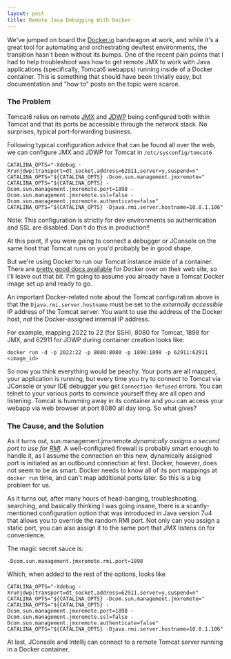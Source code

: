 ```yaml
---
layout: post
title: Remote Java Debugging With Docker
---
```


We've jumped on board the [Docker.io](https://www.docker.io) bandwagon at work, and while it's a great tool for automating and orchestrating dev/test environments, the transition hasn't been without its bumps. One of the recent pain points that I had to help troubleshoot was how to get remote JMX to work with Java applications (specifically, Tomcat6 webapps) running inside of a Docker container. This is something that should have been trivially easy, but documentation and "how to" posts on the topic were scarce.

### The Problem

Tomcat6 relies on remote [JMX](http://en.wikipedia.org/wiki/Java_Management_Extensions) and [JDWP](http://docs.oracle.com/javase/7/docs/technotes/guides/jpda/jdwp-spec.html) being configured both within Tomcat and that its ports be accessible through the network stack. No surprises, typical port-forwarding business. 

Following typical configuration advice that can be found all over the web, we can configure JMX and JDWP for Tomcat in `/etc/sysconfig/tomcat6`

```
CATALINA_OPTS="-Xdebug -Xrunjdwp:transport=dt_socket,address=62911,server=y,suspend=n"
CATALINA_OPTS="${CATALINA_OPTS} -Dcom.sun.management.jmxremote="
CATALINA_OPTS="${CATALINA_OPTS} -Dcom.sun.management.jmxremote.port=1898 -Dcom.sun.management.jmxremote.ssl=false -Dcom.sun.management.jmxremote.authenticate=false"
CATALINA_OPTS="${CATALINA_OPTS} -Djava.rmi.server.hostname=10.8.1.106"
```

Note: This configuration is strictly for dev environments so authentication and SSL are disabled. Don't do this in production!!

At this point, if you were going to connect a debugger or JConsole on the same host that Tomcat runs on you'd probably be in good shape.

But we're using Docker to run our Tomcat instance inside of a container. There are [pretty good docs available](https://docs.docker.com/userguide/) for Docker over on their web site, so I'll leave out that bit. I'm going to assume you already have a Tomcat Docker image set up and ready to go.

An important Docker-related note about the Tomcat configuration above is that the `Djava.rmi.server.hostname` must be set to the *externally accessible* IP address of the Tomcat server. You want to use the address of the Docker host, *not* the Docker-assigned internal IP address.

For example, mapping 2022 to 22 (for SSH), 8080 for Tomcat, 1898 for JMX, and 62911 for JDWP during container creation looks like:

```
docker run -d -p 2022:22 -p 8080:8080 -p 1898:1898 -p 62911:62911 <image_id>
```

So now you think everything would be peachy. Your ports are all mapped, your application is running, but every time you try to connect to Tomcat via JConsole or your IDE debugger you get `Connection Refused` errors. You can telnet to your various ports to convince yourself they are all open and listening. Tomcat is humming away in its container and you can access your webapp via web browser at port 8080 all day long. So what gives?

### The Cause, and the Solution

As it turns out, sun.management.jmxremote *dynamically assigns a second port to use for [RMI](http://en.wikipedia.org/wiki/Java_remote_method_invocation)*. A well-configured firewall is probably smart enough to handle it, as I assume the connection on this new, dynamically assigned port is initiated as an outbound connection at first. Docker, however, does not seem to be as smart. Docker needs to know all of its port mappings at `docker run` time, and can't map additional ports later. So this is a big problem for us.

As it turns out, after many hours of head-banging, troubleshooting, searching, and basically thinking I was going insane, there is a scantly-mentioned configuration option that was introduced in Java version 7u4 that allows you to override the random RMI port. Not only can you assign a static port, you can also assign it to the same port that JMX listens on for convenience.

The magic secret sauce is:

```
-Dcom.sun.management.jmxremote.rmi.port=1898
```

Which, when added to the rest of the options, looks like

```
CATALINA_OPTS="-Xdebug -Xrunjdwp:transport=dt_socket,address=62911,server=y,suspend=n"
CATALINA_OPTS="${CATALINA_OPTS} -Dcom.sun.management.jmxremote="
CATALINA_OPTS="${CATALINA_OPTS} -Dcom.sun.management.jmxremote.port=1898 -Dcom.sun.management.jmxremote.ssl=false -Dcom.sun.management.jmxremote.authenticate=false"
CATALINA_OPTS="${CATALINA_OPTS} -Djava.rmi.server.hostname=10.8.1.106"
```

At last, JConsole and Intellij can connect to a remote Tomcat server running in a Docker container.